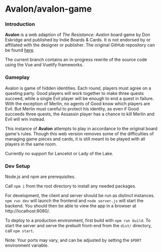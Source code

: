 # Avalon/avalon-game

### Introduction

**Avalon** is a web adaption of *The Resistance: Avalon* board game by Don Eskridge and published by Indie Boards & Cards.  It is not endorsed by or affiliated with the designer or publisher.  The original GitHub repository can be found [here](https://github.com/tnishida95/avalon-game).

The current branch contains an in-progress rewrite of the source code using the Vue and Vuetify frameworks.

### Gameplay

Avalon is game of hidden identities.  Each round, players must agree on a questing party.  Good players will work together to make three quests succeed, while a single Evil player will be enough to end a quest in failure.  With the exception of Merlin, no agents of Good know which players are Evil.  But Merlin must careful to protect his identity, as even if Good succeeds three quests, the Assassin player has a chance to kill Merlin and Evil will win instead.

This instance of **Avalon** attempts to play in accordance to the original board game's rules.  Though this web version removes some of the difficulties of managing game pieces and cards, it is still meant to be played with all players in the same room.

Currently no support for Lancelot or Lady of the Lake.

### Dev Setup

Node.js and npm are prerequisites.

Call `npm i` from the root directory to install any needed packages.

For development, the client and server should be run as distinct instances.  `npm run dev` will launch the frontend and `node server.js` will start the backend.  You should then be able to view the app in a browser at http://localhost:8080/.

To deploy to a production environment, first build with `npm run build`.  To start the server and serve the prebuilt front-end from the `dist/` directory, call `npm start`.

Note: Your ports may vary, and can be adjusted by setting the `$PORT` environment variable.
